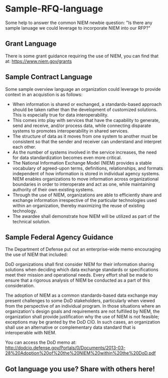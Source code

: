 # Sample-RFQ-language
Some help to answer the common NIEM newbie question: "Is there any sample lanuage we could leverage to incorporate NIEM into our RFP?"

## Grant Language
There is some grant guidance requiring the use of NIEM, you can find that at: https://www.niem.gov/grants

## Sample Contract Language 
Some sample overview language an organization could leverage to provide context in an acquistion is as follows:

- When information is shared or exchanged, a standards-based approach should be taken rather than the development of customized solutions. This is especially true for data interoperability.
- This comes into play with services that have the capability to generate, send and receive, and/or process data, while connecting disparate systems to promotes interoperability in shared services.
- The structure of data as it moves from one system to another must be consistent so that the sender and receiver can understand and interpret each other.
- As the number of systems involved in the service increases, the need for data standardization becomes even more critical.
- The National Information Exchange Model (NIEM) provides a stable vocabulary of agreed-upon terms, definitions, relationships, and formats independent of how information is stored in individual agency systems.  NIEM enables organizations to move information across organizational boundaries in order to interoperate and act as one, while maintaining authority of their own existing systems.
- Through the use of NIEM, organizations are able to efficiently share and exchange information irrespective of the particular technologies used within an organization, thereby maximizing the reuse of existing technology.
- The awardee shall demonstrate how NIEM will be utilized as part of the technical solution.

## Sample Federal Agency Guidance
The Department of Defense put out an enterprise-wide memo encouraging the use of NIEM that included: 

DoD organizations shall first consider NIEM for their information sharing solutions when deciding which data exchange standards or specifications meet their mission and operational needs. Every effort shall be made to ensure that a rigorous analysis of NIEM be conducted as a part of this consideration.

The adoption of NIEM as a common standards-based data exchange may present challenges to some DoD stakeholders, particularly when viewed from the perspective of an individual program. In those situations where an organization's design goals and requirements are not fulfilled by NIEM, the organization shall provide justification why the use of NIEM is not feasible; exceptions may be granted by the DoD CIO. In such cases, an organization shall use an alternative or complementary data standard that is interoperable with NIEM.

You can access the DoD memo at: http://dodcio.defense.gov/Portals/0/Documents/2013-03-28%20Adoption%20of%20the%20NIEM%20within%20the%20DoD.pdf


## Got language you use?  Share with others here!
  
